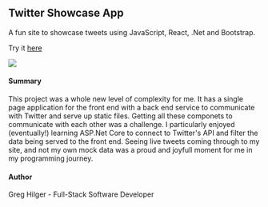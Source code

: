 ## Twitter Showcase App

A fun site to showcase tweets using JavaScript, React, .Net and Bootstrap.

Try it [here](https://twittershowcaseapp.azurewebsites.net)

![](Images/preview.png)

#### Summary

This project was a whole new level of complexity for me.  It has a single page application for the front end with a back end service to communicate
with Twitter and serve up static files. Getting all these componets to communicate with each other was a challenge. I particularly enjoyed (eventually!)
learning ASP.Net Core to connect to Twitter's API and filter the data being served to the front end. Seeing live tweets coming through to my site, and not
my own mock data was a proud and joyfull moment for me in my programming journey.


#### Author

Greg Hilger - Full-Stack Software Developer 
